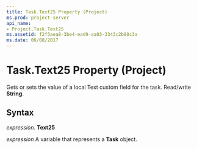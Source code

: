 ```yaml
---
title: Task.Text25 Property (Project)
ms.prod: project-server
api_name:
- Project.Task.Text25
ms.assetid: f2f3aea8-3be4-ead9-aa03-3343c2b80c3a
ms.date: 06/08/2017
---
```



# Task.Text25 Property (Project)

Gets or sets the value of a local Text custom field for the task. Read/write **String**.


## Syntax

 _expression_. **Text25**

 _expression_ A variable that represents a **Task** object.


